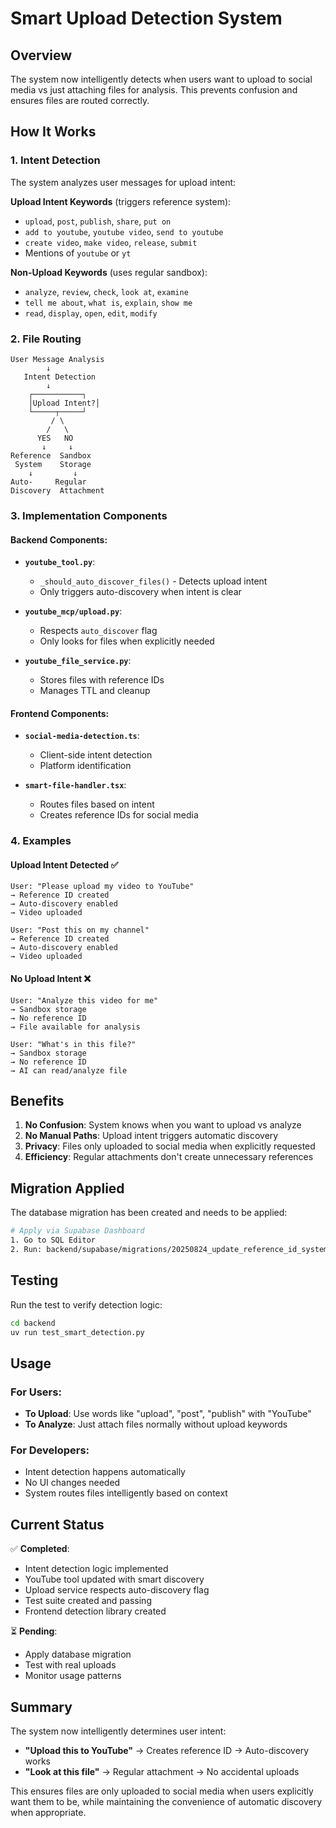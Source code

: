 # Smart Upload Detection System

## Overview
The system now intelligently detects when users want to upload to social media vs just attaching files for analysis. This prevents confusion and ensures files are routed correctly.

## How It Works

### 1. Intent Detection
The system analyzes user messages for upload intent:

**Upload Intent Keywords** (triggers reference system):
- `upload`, `post`, `publish`, `share`, `put on`
- `add to youtube`, `youtube video`, `send to youtube`
- `create video`, `make video`, `release`, `submit`
- Mentions of `youtube` or `yt`

**Non-Upload Keywords** (uses regular sandbox):
- `analyze`, `review`, `check`, `look at`, `examine`
- `tell me about`, `what is`, `explain`, `show me`
- `read`, `display`, `open`, `edit`, `modify`

### 2. File Routing

```
User Message Analysis
        ↓
   Intent Detection
        ↓
    ┌───────────┐
    │Upload Intent?│
    └─────┬─────┘
         / \
        /   \
      YES   NO
       ↓     ↓
Reference  Sandbox
 System    Storage
    ↓         ↓
Auto-     Regular
Discovery  Attachment
```

### 3. Implementation Components

#### Backend Components:
- **`youtube_tool.py`**: 
  - `_should_auto_discover_files()` - Detects upload intent
  - Only triggers auto-discovery when intent is clear

- **`youtube_mcp/upload.py`**:
  - Respects `auto_discover` flag
  - Only looks for files when explicitly needed

- **`youtube_file_service.py`**:
  - Stores files with reference IDs
  - Manages TTL and cleanup

#### Frontend Components:
- **`social-media-detection.ts`**: 
  - Client-side intent detection
  - Platform identification

- **`smart-file-handler.tsx`**:
  - Routes files based on intent
  - Creates reference IDs for social media

### 4. Examples

#### Upload Intent Detected ✅
```
User: "Please upload my video to YouTube"
→ Reference ID created
→ Auto-discovery enabled
→ Video uploaded

User: "Post this on my channel"
→ Reference ID created
→ Auto-discovery enabled
→ Video uploaded
```

#### No Upload Intent ❌
```
User: "Analyze this video for me"
→ Sandbox storage
→ No reference ID
→ File available for analysis

User: "What's in this file?"
→ Sandbox storage
→ No reference ID
→ AI can read/analyze file
```

## Benefits

1. **No Confusion**: System knows when you want to upload vs analyze
2. **No Manual Paths**: Upload intent triggers automatic discovery
3. **Privacy**: Files only uploaded to social media when explicitly requested
4. **Efficiency**: Regular attachments don't create unnecessary references

## Migration Applied

The database migration has been created and needs to be applied:

```bash
# Apply via Supabase Dashboard
1. Go to SQL Editor
2. Run: backend/supabase/migrations/20250824_update_reference_id_system.sql
```

## Testing

Run the test to verify detection logic:
```bash
cd backend
uv run test_smart_detection.py
```

## Usage

### For Users:
- **To Upload**: Use words like "upload", "post", "publish" with "YouTube"
- **To Analyze**: Just attach files normally without upload keywords

### For Developers:
- Intent detection happens automatically
- No UI changes needed
- System routes files intelligently based on context

## Current Status

✅ **Completed**:
- Intent detection logic implemented
- YouTube tool updated with smart discovery
- Upload service respects auto-discovery flag
- Test suite created and passing
- Frontend detection library created

⏳ **Pending**:
- Apply database migration
- Test with real uploads
- Monitor usage patterns

## Summary

The system now intelligently determines user intent:
- **"Upload this to YouTube"** → Creates reference ID → Auto-discovery works
- **"Look at this file"** → Regular attachment → No accidental uploads

This ensures files are only uploaded to social media when users explicitly want them to be, while maintaining the convenience of automatic discovery when appropriate.